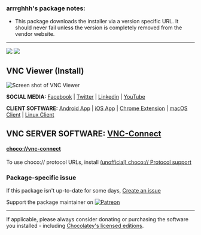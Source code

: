 <h3>arrrghhh's package notes:</h3>

* This package downloads the installer via a version specific URL. It should never fail unless the version is completely removed from the vendor website.

***

[![](https://img.shields.io/chocolatey/v/vnc-viewer?color=green&label=vnc-viewer)](https://chocolatey.org/packages/vnc-viewer) [![](https://img.shields.io/chocolatey/dt/vnc-viewer)](https://chocolatey.org/packages/vnc-viewer)

## VNC Viewer (Install)

![Screen shot of VNC Viewer](https://cdn.jsdelivr.net/gh/arrrghhh/ChocolateyPackages/vnc-viewer/vnc-viewer_screenshot.png)

**SOCIAL MEDIA:**
[Facebook](https://www.facebook.com/realvnc) | [Twitter](https://twitter.com/realvnc) | [Linkedin](https://www.linkedin.com/company/realvnc) | [YouTube](https://www.youtube.com/user/RealVNCLtd)

**CLIENT SOFTWARE:**
[Android App](http://play.google.com/store/apps/details?id=com.realvnc.viewer.android) | [iOS App](https://itunes.apple.com/us/app/vnc-viewer/id352019548?mt=8) | [Chrome Extension](https://chocolatey.org/packages/vnc-viewer-chrome/1.2.2.15132) | [macOS Client](https://www.realvnc.com/download/viewer/macos/) | [Linux Client](https://www.realvnc.com/download/viewer/linux/)

**VNC SERVER SOFTWARE:**
[VNC-Connect](https://chocolatey.org/packages/vnc-connect/)
---

#### [choco://vnc-connect](choco://vnc-connect)
To use choco:// protocol URLs, install [(unofficial) choco:// Protocol support ](https://chocolatey.org/packages/choco-protocol-support)

### Package-specific issue
If this package isn't up-to-date for some days, [Create an issue](https://github.com/arrrghhh/ChocolateyPackages/issues/new/choose)

Support the package maintainer on [![Patreon](https://cdn.jsdelivr.net/gh/arrrghhh/ChocolateyPackages/vnc-viewer/Patreon-Button-600x163.webp)](https://www.patreon.com/arrrghhh)

---

If applicable, please always consider donating or purchasing the software you installed - including [Chocolatey's licensed editions](https://chocolatey.org/pricing).